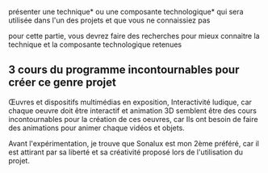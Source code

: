 
présenter une technique* ou une composante technologique* qui sera utilisée dans l'un des projets et que vous ne connaissiez pas

pour cette partie, vous devrez faire des recherches pour mieux connaitre la technique et la composante technologique retenues


## 3 cours du programme incontournables pour créer ce genre projet
Œuvres et dispositifs multimédias en exposition, Interactivité ludique, car chaque oeuvre doit être interactif et animation 3D semblent être des cours incontournables pour la création de ces oeuvres, car Ils ont besoin de faire des animations pour animer chaque vidéos et objets.

Avant l'expérimentation, je trouve que Sonalux est mon 2ème préféré, car il est attirant par sa liberté et sa créativité proposé lors de l'utilisation du projet.
